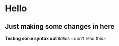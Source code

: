 # Hello
## Just making some changes in here
**Testing some syntax out**
*Italics*
~don't read this~
